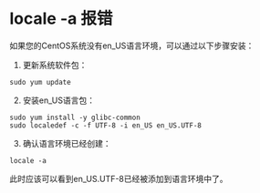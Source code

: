 # locale -a 报错

如果您的CentOS系统没有en_US语言环境，可以通过以下步骤安装：

1. 更新系统软件包：

```
sudo yum update
```

2. 安装en_US语言包：

```
sudo yum install -y glibc-common
sudo localedef -c -f UTF-8 -i en_US en_US.UTF-8
```

3. 确认语言环境已经创建：

```
locale -a
```

此时应该可以看到en_US.UTF-8已经被添加到语言环境中了。